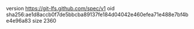 version https://git-lfs.github.com/spec/v1
oid sha256:ae1d8accb0f7de5bbcba89137fe184d04042e460efea71e488e7bf4be4e96a83
size 2360
